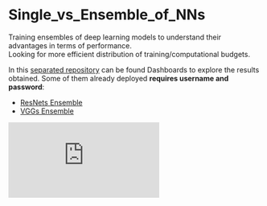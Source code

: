 # Single_vs_Ensemble_of_NNs

Training ensembles of deep learning models to understand their advantages in terms of performance.  
Looking for more efficient distribution of training/computational budgets.  

In this [separated repository][1] can be found Dashboards to explore the results obtained. 
Some of them already deployed **requires username and password**:

- [ResNets Ensemble][2]
- [VGGs Ensemble][3]

<embed src="https://resnet110.herokuapp.com/">



[1]: https://github.com/PabloRR100/Single_vs_Ensemble_Dashboards
[2]: https://resnet-ensembles.herokuapp.com/
[3]: https://vgg-ensembles.herokuapp.com/

